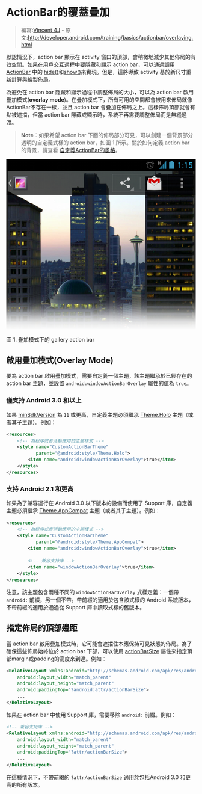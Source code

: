 # ActionBar的覆蓋疊加

> 編寫:[Vincent 4J](http://github.com/vincent4j) - 原文:<http://developer.android.com/training/basics/actionbar/overlaying.html>

默認情況下，action bar 顯示在 activity 窗口的頂部，會稍微地減少其他佈局的有效空間。如果在用戶交互過程中要隱藏和顯示 action bar，可以通過調用 [ActionBar](https://developer.android.com/reference/android/app/ActionBar.html) 中的 <a href="https://developer.android.com/reference/android/app/ActionBar.html#hide()">hide()</a>和<a href="https://developer.android.com/reference/android/app/ActionBar.html#show()">show()</a>來實現。但是，這將導致 activity 基於新尺寸重新計算與繪製佈局。

為避免在 action bar 隱藏和顯示過程中調整佈局的大小，可以為 action bar 啟用疊加模式(**overlay mode**)。在疊加模式下，所有可用的空間都會被用來佈局就像ActionBar不存在一樣，並且 action bar 會疊加在佈局之上。這樣佈局頂部就會有點被遮擋，但當 action bar 隱藏或顯示時，系統不再需要調整佈局而是無縫過渡。

> **Note**：如果希望 action bar 下面的佈局部分可見，可以創建一個背景部分透明的自定義式樣的 action bar，如圖 1 所示。關於如何定義 action bar 的背景，請查看 [自定義ActionBar的風格](styling.html)。

![actionbar-overlay@2x](actionbar-overlay@2x.png)

圖 1. 疊加模式下的 gallery action bar

## 啟用疊加模式(Overlay Mode)

要為 action bar 啟用疊加模式，需要自定義一個主題，該主題繼承於已經存在的 action bar 主題，並設置 `android:windowActionBarOverlay` 屬性的值為 `true`。

### 僅支持 Android 3.0 和以上

如果 [minSdkVersion](https://developer.android.com/guide/topics/manifest/uses-sdk-element.html#min) 為 `11` 或更高，自定義主題必須繼承 [Theme.Holo](https://developer.android.com/reference/android/R.style.html#Theme_Holo) 主題（或者其子主題）。例如：

```xml
<resources>
    <!-- 為程序或者活動應用的主題樣式 -->
    <style name="CustomActionBarTheme"
           parent="@android:style/Theme.Holo">
        <item name="android:windowActionBarOverlay">true</item>
    </style>
</resources>
```

###  支持 Android 2.1 和更高

如果為了兼容運行在 Android 3.0 以下版本的設備而使用了 Support 庫，自定義主題必須繼承 [Theme.AppCompat](https://developer.android.com/reference/android/support/v7/appcompat/R.style.html#Theme_AppCompat) 主題（或者其子主題）。例如：

```xml
<resources>
    <!-- 為程序或者活動應用的主題樣式 -->
    <style name="CustomActionBarTheme"
           parent="@android:style/Theme.AppCompat">
        <item name="android:windowActionBarOverlay">true</item>

        <!-- 兼容支持庫 -->
        <item name="windowActionBarOverlay">true</item>
    </style>
</resources>
```

注意，該主題包含兩種不同的 `windowActionBarOverlay` 式樣定義：一個帶 `android:` 前綴，另一個不帶。帶前綴的適用於包含該式樣的 Android 系統版本，不帶前綴的適用於通過從 Support 庫中讀取式樣的舊版本。

## 指定佈局的頂部邊距

當 action bar 啟用疊加模式時，它可能會遮擋住本應保持可見狀態的佈局。為了確保這些佈局始終位於 action bar 下部，可以使用 [actionBarSize](https://developer.android.com/reference/android/R.attr.html#actionBarSize) 屬性來指定頂部margin或padding的高度來到達。例如：

```xml
<RelativeLayout xmlns:android="http://schemas.android.com/apk/res/android"
    android:layout_width="match_parent"
    android:layout_height="match_parent"
    android:paddingTop="?android:attr/actionBarSize">
    ...
</RelativeLayout>
```

如果在 action bar 中使用 Support 庫，需要移除 `android:` 前綴。例如：

```xml
<!-- 兼容支持庫 -->
<RelativeLayout xmlns:android="http://schemas.android.com/apk/res/android"
    android:layout_width="match_parent"
    android:layout_height="match_parent"
    android:paddingTop="?attr/actionBarSize">
    ...
</RelativeLayout>
```

在這種情況下，不帶前綴的 `?attr/actionBarSize` 適用於包括Android 3.0 和更高的所有版本。

